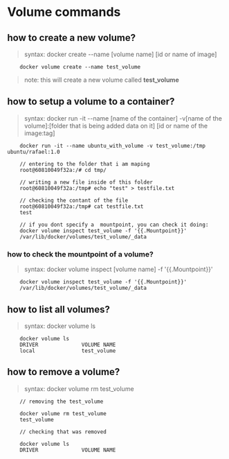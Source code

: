 # Volume commands

## how to create a new volume?
> syntax: docker create --name [volume name] [id or name of image]
```
    docker volume create --name test_volume
```
> note: this will create a new volume called **test_volume**

## how to setup a volume to a container?
> syntax: docker run -it --name [name of the container] -v[name of the volume]:[folder that is being added data on it] [id or name of the image:tag]
```
    docker run -it --name ubuntu_with_volume -v test_volume:/tmp ubuntu/rafael:1.0

    // entering to the folder that i am maping
    root@60810049f32a:/# cd tmp/
    
    // writing a new file inside of this folder
    root@60810049f32a:/tmp# echo "test" > testfile.txt

    // checking the contant of the file
    root@60810049f32a:/tmp# cat testfile.txt 
    test

    // if you dont specify a  mountpoint, you can check it doing:
    docker volume inspect test_volume -f '{{.Mountpoint}}'
    /var/lib/docker/volumes/test_volume/_data
```

### how to check the mountpoint of a volume?
> syntax: docker volume inspect [volume name] -f '{{.Mountpoint}}'

```
    docker volume inspect test_volume -f '{{.Mountpoint}}'
    /var/lib/docker/volumes/test_volume/_data
```

## how to list all volumes?
> syntax: docker volume ls
```
    docker volume ls 
    DRIVER              VOLUME NAME
    local               test_volume
```

## how to remove a volume?
> syntax: docker volume rm test_volume 
```
    // removing the test_volume

    docker volume rm test_volume 
    test_volume

    // checking that was removed

    docker volume ls 
    DRIVER              VOLUME NAME

```

